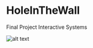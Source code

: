 # HoleInTheWall
Final Project Interactive Systems

![alt text](https://gamespot1.cbsistatic.com/uploads/scale_medium/mig/7/2/4/6/2227246-box_hitw.png)
